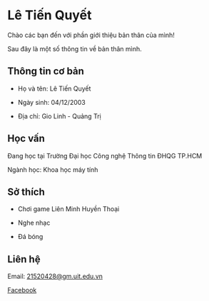 # **Lê Tiến Quyết**
Chào các bạn đến với phần giới thiệu bản thân của mình!

Sau đây là một số thông tin về bản thân mình.

## Thông tin cơ bản

- Họ và tên: Lê Tiến Quyết

- Ngày sinh: 04/12/2003

- Địa chỉ: Gio Linh - Quảng Trị

## Học vấn

 Đang học tại Trường Đại học Công nghệ Thông tin ĐHQG TP.HCM

 Ngành học: Khoa học máy tính

## Sở thích
- Chơi game Liên Minh Huyền Thoại

- Nghe nhạc

- Đá bóng

## Liên hệ
Email: 21520428@gm.uit.edu.vn

[Facebook](https://www.facebook.com/quyet.leetien2003)





